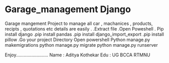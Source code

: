 # Garage_management Django
Garage mangement Project to manage all car , machanices , products, recipts , quotations etc details are easily .
.Extract file
.Open Poweshell 
. Pip install django
.pip install pandas
.pip install django_import_export
.pip install pillow
.Go your project Directory 
Open powershell 
Python manage.py makemigrations
python manage.py migrate
python manage.py runserver


Enjoy.........................
Name : Aditya Kothekar
Edu : UG BCCA RTMNU
